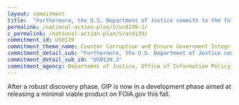 ```yaml
---
layout: commitment
title:  "Furthermore, the U.S. Department of Justice commits to the following additional steps to bolster openness and transparency through the FOIA... Enhancement of the user experience on FOIA.gov, the Federal Government’s central website for FOIA, by developing an interactive tool to help members of the public more easily locate records that are already available online or find the right agency to submit their FOIA requests when information is not already posted online."
permalink: /national-action-plan/5/us0139-3/
c_permalink: /national-action-plan/5/us0139/
commitment_id: US0139
commitment_theme_name: Counter Corruption and Ensure Government Integrity and Accountability to the Public
commitment_detail_sub: "Furthermore, the U.S. Department of Justice commits to the following additional steps to bolster openness and transparency through the FOIA... Enhancement of the user experience on FOIA.gov, the Federal Government’s central website for FOIA, by developing an interactive tool to help members of the public more easily locate records that are already available online or find the right agency to submit their FOIA requests when information is not already posted online."
commitment_detail_sub_id: "US0139.3"
commitment_agency: Department of Justice, Office of Information Policy
---
```


After a robust discovery phase, OIP is now in a development phase aimed at releasing a minimal viable product on FOIA.gov this fall. 